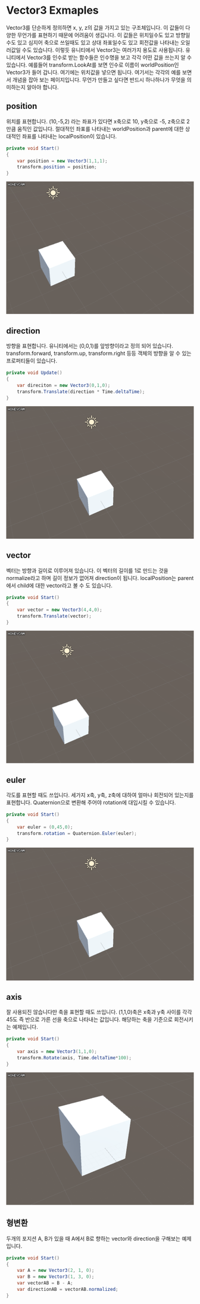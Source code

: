 Vector3 Exmaples
=====
Vector3를 단순하게 정의하면 x, y, z의 값을 가지고 있는 구조체입니다. 이 값들이 다양한 무언가를 표현하기 때문에 어려움이 생깁니다. 이 값들은 위치일수도 있고 방향일 수도 있고 심지어 축으로 쓰일때도 있고 상대 좌표일수도 있고 회전값을 나타내는 오일러값일 수도 있습니다. 
이렇듯 유니티에서 Vector3는 여러가지 용도로 사용됩니다. 유니티에서 Vector3를 인수로 받는 함수들은 
인수명을 보고 각각 어떤 값을 쓰는지 알 수 있습니다. 예를들어 transform.LookAt를 보면 인수로 이름이 worldPosition인 Vector3가 들어 갑니다. 여기에는 위치값을 넣으면 됩니다. 여기서는 각각의 예를 보면서 개념을 잡아 보는 페이지입니다. 무언가 만들고 싶다면 반드시 하나하나가
무엇을 의미하는지 알아야 합니다.

## position
위치를 표현합니다. (10,-5,2) 라는 좌표가 있다면 x축으로 10, y축으로 -5, z축으로 2만큼 움직인 값입니다. 절대적인 좌표를 나타내는 worldPosition과 parent에 대한 상대적인 좌표를 나타내는 localPosition이 있습니다.
```csharp
private void Start()
{
    var position = new Vector3(1,1,1);
    transform.position = position;
}
```
![e1](position.gif)

## direction
방향을 표현합니다. 유니티에서는 (0,0,1)를 앞방향이라고 정의 되어 있습니다. transform.forward, transform.up, transform.right 등등 객체의 방향을 알 수 있는 프로퍼티들이 있습니다.
```csharp
private void Update()
{
    var direciton = new Vector3(0,1,0);
    transform.Translate(direction * Time.deltaTime);
}
```
![e2](direction.gif)

## vector
벡터는 방향과 길이로 이루어져 있습니다. 이 벡터의 길이를 1로 만드는 것을 normalize라고 하며 길이 정보가 없어져 direction이 됩니다. localPosition는 parent에서 child에 대한 vector라고 볼 수 도 있습니다.
```csharp
private void Start()
{
    var vector = new Vector3(4,4,0);
    transform.Translate(vector);
}
```
![e3](vector.gif)

## euler
각도를 표현할 때도 쓰입니다. 세가지 x축, y축, z축에 대하여 얼마나 회전되어 있는지를 표현합니다. Quaternion으로 변환해 주어야 rotation에 대입시킬 수 있습니다.
```csharp
private void Start()
{
    var euler = (0,45,0);
    transform.rotation = Quaternion.Euler(euler);
}
```
![e4](euler.gif)

## axis
잘 사용되진 않습니다만 축을 표현할 때도 쓰입니다. (1,1,0)축은 x축과 y축 사이를 각각 45도 즉 반으로 가른 선을 축으로 나타내는 값입니다. 해당하는 축을 기준으로 회전시키는 예제입니다.
```csharp
private void Start()
{
    var axis = new Vector3(1,1,0);
    transform.Rotate(axis, Time.deltaTime*100);
}
```
![e4](axis.gif)

## 형변환
두개의 포지션 A, B가 있을 때 A에서 B로 향하는 vector와 direction을 구해보는 예제입니다.
```csharp
private void Start()
{
    var A = new Vector3(2, 1, 0); 
    var B = new Vector3(1, 3, 0);
    var vectorAB = B - A;
    var directionAB = vectorAB.normalized;
}
```
